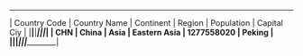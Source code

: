  ___________________________________________________________________________________ 
| Country Code | Country Name | Continent |       Region | Population | Capital Ciy |
|______________|______________|___________|______________|____________|_____________|
|          CHN |        China |      Asia | Eastern Asia | 1277558020 |      Peking |
|______________|______________|___________|______________|____________|_____________|